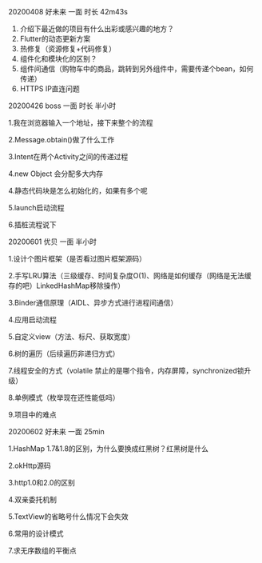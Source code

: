 20200408   好未来 一面		时长  42m43s

1. 介绍下最近做的项目有什么出彩或感兴趣的地方？
2. 	Flutter的动态更新方案
3. 	热修复（资源修复+代码修复）
4. 	组件化和模块化的区别？
5. 	组件间通信（购物车中的商品，跳转到另外组件中，需要传递个bean，如何传递）
6. 	HTTPS IP直连问题


20200426  boss 一面   时长 半小时

1.我在浏览器输入一个地址，接下来整个的流程

2.Message.obtain()做了什么工作

3.Intent在两个Activity之间的传递过程

4.new Object 会分配多大内存

4.静态代码块是怎么初始化的，如果有多个呢

5.launch启动流程

6.插桩流程说下

20200601  优贝 一面 半小时

1.设计个图片框架（是否看过图片框架源码）

2.手写LRU算法（三级缓存、时间复杂度O(1)、网络是如何缓存（网络是无法缓
存的吧）LinkedHashMap移除操作）

3.Binder通信原理（AIDL、异步方式进行进程间通信）

4.应用启动流程

5.自定义view（方法、标尺、获取宽度）

6.树的遍历（后续遍历非递归方式）

7.线程安全的方式（volatile 禁止的是哪个指令，内存屏障，synchronized锁升级）

8.单例模式（枚举现在还性能低吗）

9.项目中的难点

20200602 好未来 一面 25min

1.HashMap 1.7&1.8的区别，为什么要换成红黑树？红黑树是什么

2.okHttp源码

3.http1.0和2.0的区别

4.双亲委托机制

5.TextView的省略号什么情况下会失效

6.常用的设计模式

7.求无序数组的平衡点
